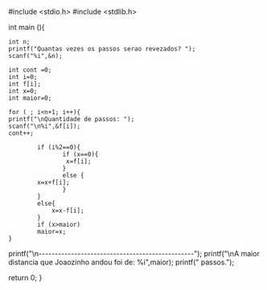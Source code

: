 #include <stdio.h>
#include <stdlib.h>

int main (){
	
	int n;
	printf("Quantas vezes os passos serao revezados? ");
	scanf("%i",&n);
	
	int cont =0;
	int i=0;
	int f[i];
	int x=0;
	int maior=0;
	
	for ( ; i<n+1; i++){
	printf("\nQuantidade de passos: ");
	scanf("\n%i",&f[i]);		
	cont++;
		
			if (i%2==0){
			       if (x==0){
			       	x=f[i];
			       }
			       else {
			x=x+f[i];	
			       }
			}
			else{
				x=x-f[i];
			}
			if (x>maior)
			maior=x;
	}
printf("\n------------------------------------------------");
printf("\nA maior distancia que Joaozinho andou foi de: %i",maior);
printf(" passos.");
	
return 0;
}
